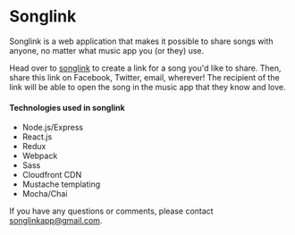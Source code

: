 # Songlink

Songlink is a web application that makes it possible to share songs with anyone, no matter what music app you (or they) use. 

Head over to [songlink](http://songl.ink) to create a link for a song you'd like to share. Then, share this link on Facebook, Twitter, email, wherever! The recipient of the link will be able to open the song in the music app that they know and love.

#### Technologies used in songlink

- Node.js/Express
- React.js
- Redux
- Webpack
- Sass
- Cloudfront CDN
- Mustache templating
- Mocha/Chai

If you have any questions or comments, please contact songlinkapp@gmail.com.



